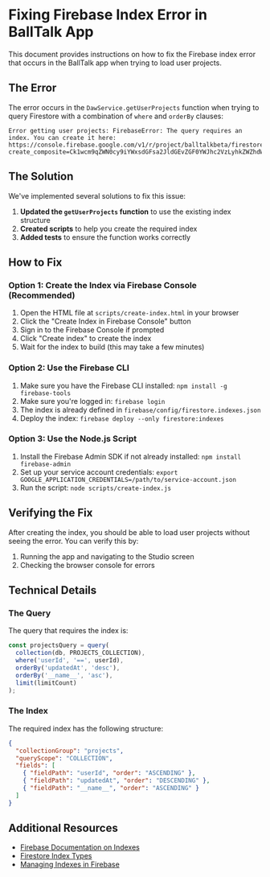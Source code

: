 # Fixing Firebase Index Error in BallTalk App

This document provides instructions on how to fix the Firebase index error that occurs in the BallTalk app when trying to load user projects.

## The Error

The error occurs in the `DawService.getUserProjects` function when trying to query Firestore with a combination of `where` and `orderBy` clauses:

```
Error getting user projects: FirebaseError: The query requires an index. You can create it here: https://console.firebase.google.com/v1/r/project/balltalkbeta/firestore/indexes?create_composite=Ck1wcm9qZWN0cy9iYWxsdGFsa2JldGEvZGF0YWJhc2VzLyhkZWZhdWx0KS9jb2xsZWN0aW9uR3JvdXBzL3Byb2plY3RzL2luZGV4ZXMvXxABGgoKBnVzZXJJZBABGg0KCXVwZGF0ZWRBdBACGgwKCF9fbmFtZV9fEAI
```

## The Solution

We've implemented several solutions to fix this issue:

1. **Updated the `getUserProjects` function** to use the existing index structure
2. **Created scripts** to help you create the required index
3. **Added tests** to ensure the function works correctly

## How to Fix

### Option 1: Create the Index via Firebase Console (Recommended)

1. Open the HTML file at `scripts/create-index.html` in your browser
2. Click the "Create Index in Firebase Console" button
3. Sign in to the Firebase Console if prompted
4. Click "Create index" to create the index
5. Wait for the index to build (this may take a few minutes)

### Option 2: Use the Firebase CLI

1. Make sure you have the Firebase CLI installed: `npm install -g firebase-tools`
2. Make sure you're logged in: `firebase login`
3. The index is already defined in `firebase/config/firestore.indexes.json`
4. Deploy the index: `firebase deploy --only firestore:indexes`

### Option 3: Use the Node.js Script

1. Install the Firebase Admin SDK if not already installed: `npm install firebase-admin`
2. Set up your service account credentials: `export GOOGLE_APPLICATION_CREDENTIALS=/path/to/service-account.json`
3. Run the script: `node scripts/create-index.js`

## Verifying the Fix

After creating the index, you should be able to load user projects without seeing the error. You can verify this by:

1. Running the app and navigating to the Studio screen
2. Checking the browser console for errors

## Technical Details

### The Query

The query that requires the index is:

```javascript
const projectsQuery = query(
  collection(db, PROJECTS_COLLECTION),
  where('userId', '==', userId),
  orderBy('updatedAt', 'desc'),
  orderBy('__name__', 'asc'),
  limit(limitCount)
);
```

### The Index

The required index has the following structure:

```json
{
  "collectionGroup": "projects",
  "queryScope": "COLLECTION",
  "fields": [
    { "fieldPath": "userId", "order": "ASCENDING" },
    { "fieldPath": "updatedAt", "order": "DESCENDING" },
    { "fieldPath": "__name__", "order": "ASCENDING" }
  ]
}
```

## Additional Resources

- [Firebase Documentation on Indexes](https://firebase.google.com/docs/firestore/query-data/indexing)
- [Firestore Index Types](https://firebase.google.com/docs/firestore/query-data/index-overview)
- [Managing Indexes in Firebase](https://firebase.google.com/docs/firestore/query-data/manage-indexes) 